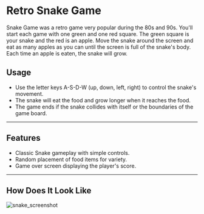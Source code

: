 # Retro Snake Game

Snake Game was a retro game very popular during the 80s and 90s.
You'll start each game with one green and one red square. The green square is your snake and the red is an apple. Move the snake around the screen and eat as many apples as you can until the screen is full of the snake's body. Each time an apple is eaten, the snake will grow.


## Usage
* Use the letter keys A-S-D-W (up, down, left, right) to control the snake's movement.
* The snake will eat the food and grow longer when it reaches the food.
* The game ends if the snake collides with itself or the boundaries of the game board.

---

## Features
* Classic Snake gameplay with simple controls.
* Random placement of food items for variety.
* Game over screen displaying the player's score.

---
## How Does It Look Like

![snake_screenshot](https://github.com/Frannyontech/RetroSnakeGame/assets/75314109/8e22404d-8f45-4cf1-ab6a-2a06b20f8d67)
